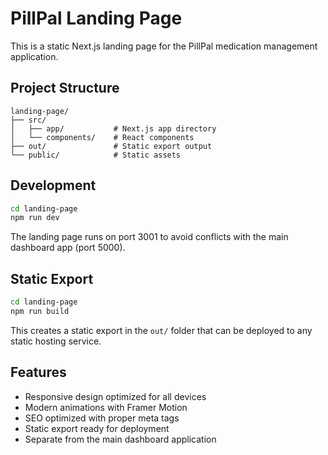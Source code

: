 # PillPal Landing Page

This is a static Next.js landing page for the PillPal medication management application.

## Project Structure

```
landing-page/
├── src/
│   ├── app/           # Next.js app directory
│   └── components/    # React components
├── out/               # Static export output
└── public/            # Static assets
```

## Development

```bash
cd landing-page
npm run dev
```

The landing page runs on port 3001 to avoid conflicts with the main dashboard app (port 5000).

## Static Export

```bash
cd landing-page
npm run build
```

This creates a static export in the `out/` folder that can be deployed to any static hosting service.

## Features

- Responsive design optimized for all devices
- Modern animations with Framer Motion
- SEO optimized with proper meta tags
- Static export ready for deployment
- Separate from the main dashboard application